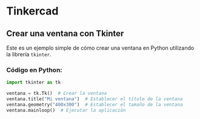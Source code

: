 # Tinkercad
## Crear una ventana con Tkinter

Este es un ejemplo simple de cómo crear una ventana en Python utilizando la librería `tkinter`.

### Código en Python:

```python
import tkinter as tk

ventana = tk.Tk()  # Crear la ventana
ventana.title("Mi ventana")  # Establecer el título de la ventana
ventana.geometry("400x300")  # Establecer el tamaño de la ventana
ventana.mainloop()  # Ejecutar la aplicación
